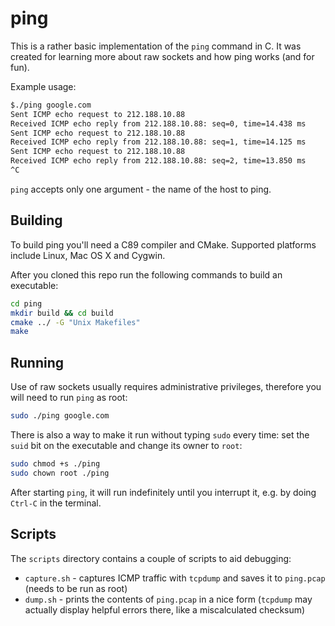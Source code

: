 ping
====

This is a rather basic implementation of the `ping` command in C. It was
created for learning more about raw sockets and how ping works (and for fun).

Example usage:

```sh
$./ping google.com
Sent ICMP echo request to 212.188.10.88
Received ICMP echo reply from 212.188.10.88: seq=0, time=14.438 ms
Sent ICMP echo request to 212.188.10.88
Received ICMP echo reply from 212.188.10.88: seq=1, time=14.125 ms
Sent ICMP echo request to 212.188.10.88
Received ICMP echo reply from 212.188.10.88: seq=2, time=13.850 ms
^C
```

`ping` accepts only one argument - the name of the host to ping.

Building
--------

To build ping you'll need a C89 compiler and CMake. Supported platforms include
Linux, Mac OS X and Cygwin.

After you cloned this repo run the following commands to build an executable:

```sh
cd ping
mkdir build && cd build
cmake ../ -G "Unix Makefiles"
make
```

Running
-------

Use of raw sockets usually requires administrative privileges, therefore you
will need to run `ping` as root:

```sh
sudo ./ping google.com
```

There is also a way to make it run without typing `sudo` every time: set the
`suid` bit on the executable and change its owner to `root`:

```sh
sudo chmod +s ./ping
sudo chown root ./ping
```

After starting `ping`, it will run indefinitely until you interrupt it, e.g.
by doing `Ctrl-C` in the terminal.

Scripts
-------

The `scripts` directory contains a couple of scripts to aid debugging:

* `capture.sh` - captures ICMP traffic with `tcpdump` and saves it to
  `ping.pcap` (needs to be run as root)
* `dump.sh` - prints the contents of `ping.pcap` in a nice form (`tcpdump`
   may actually display helpful errors there, like a miscalculated checksum)
